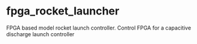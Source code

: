 # fpga_rocket_launcher
FPGA based model rocket launch controller.
Control FPGA for a capacitive discharge launch controller

